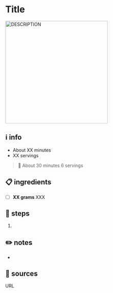 # Title  
<img src="URL" alt="DESCRIPTION" width="320"/>

## ℹ️ info  
* About XX minutes  
* XX servings  

> :bookmark:
> About 30 minutes
> 6 servings

## 📋 ingredients  
- [ ] **XX grams** XXX

## 🔪 steps  
1. 

## ✏️ notes  
* 

## 🔗 sources  
URL  
